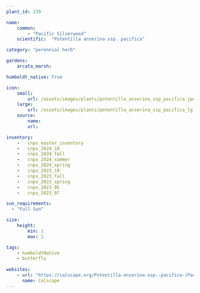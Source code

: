 ```yaml
---
plant_id: 239 

name: 
    common: 
        - "Pacific Silverweed"  
    scientific:  "Potentilla anserina ssp. pacifica"  

category: "perennial herb"

gardens: 
    arcata_marsh:

humboldt_native: True

icon: 
    small: 
        url: /assets/images/plants/potentilla_anserina_ssp_pacifica.jpg 
    large: 
        url: /assets/images/plants/potentilla_anserina_ssp_pacifica_lg.jpg 
    source: 
        name: 
        url: 

inventory: 
    -   cnps_master_inventory
    -   cnps_2024_10
    -   cnps_2024_fall
    -   cnps_2024_summer
    -   cnps_2024_spring
    -   cnps_2023_10
    -   cnps_2023_fall
    -   cnps_2023_spring
    -   cnps_2023_05 
    -   cnps_2023_07 

sun_requirements:
  - "Full Sun"

size:
    height: 
        min: 1
        max: 1 

tags:
    - humboldtNative
    - butterfly
 
websites: 
    - url: "https://calscape.org/Potentilla-anserina-ssp.-pacifica-(Pacific-Potentilla)?srchcr=sc5819b477e8576"
      name: Calscape
---
```

